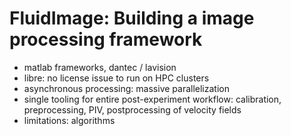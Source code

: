 # FluidImage: Building a image processing framework

* matlab frameworks, dantec / lavision
* libre: no license issue to run on HPC clusters
* asynchronous processing: massive parallelization
* single tooling for entire post-experiment workflow: calibration,
  preprocessing, PIV, postprocessing of velocity fields
* limitations: algorithms
